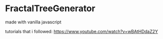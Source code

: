 # FractalTreeGenerator
made with vanilla javascript

tutorials that i followed:
https://www.youtube.com/watch?v=wBAtHDdaZ2Y


